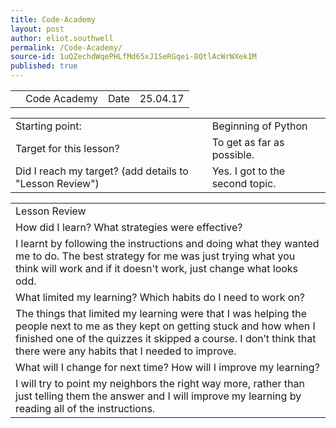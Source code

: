 ```yaml
---
title: Code-Academy
layout: post
author: eliot.southwell
permalink: /Code-Academy/
source-id: 1uQZechdWqePHLfMd65xJ1SeRGqei-8QtlAcWrWXek1M
published: true
---
```

<table>
  <tr>
    <td></td>
    <td>Code Academy</td>
    <td>Date</td>
    <td>25.04.17</td>
  </tr>
</table>


<table>
  <tr>
    <td>Starting point:</td>
    <td>Beginning of Python</td>
  </tr>
  <tr>
    <td>Target for this lesson?</td>
    <td>To get as far as possible.</td>
  </tr>
  <tr>
    <td>Did I reach my target? 
(add details to "Lesson Review")</td>
    <td>Yes. I got to the second topic.</td>
  </tr>
</table>


<table>
  <tr>
    <td>Lesson Review</td>
  </tr>
  <tr>
    <td>How did I learn? What strategies were effective? </td>
  </tr>
  <tr>
    <td>I learnt by following the instructions and doing what they wanted me to do. The best strategy for me was just trying what you think will work and if it doesn't work, just change what looks odd.</td>
  </tr>
  <tr>
    <td>What limited my learning? Which habits do I need to work on? </td>
  </tr>
  <tr>
    <td>The things that limited my learning were that I was helping the people next to me as they kept on getting stuck and how when I finished one of the quizzes it skipped a course. I don’t think that there were any habits that I needed to improve.</td>
  </tr>
  <tr>
    <td>What will I change for next time? How will I improve my learning?</td>
  </tr>
  <tr>
    <td>I will try to point my neighbors the right way more, rather than just telling them the answer and I will improve my learning by reading all of the instructions.</td>
  </tr>
</table>


